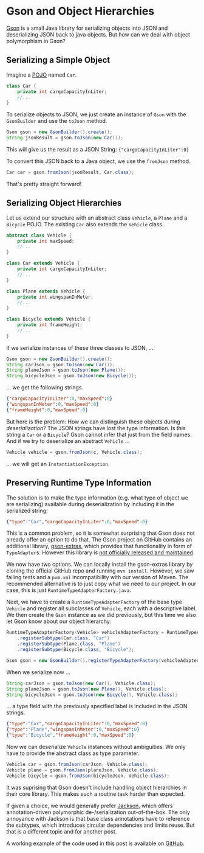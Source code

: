 
# Gson and Object Hierarchies


[Gson][1] is a small Java library for serializing objects into JSON and deserializing JSON back to java objects.
But how can we deal with object polymorphism in Gson?


## Serializing a Simple Object

Imagine a [POJO][4] named `Car`.

```java
class Car {
    private int cargoCapacityInLiter;
    //...
}
```

To serialize objects to JSON, we just create an instance of `Gson` with the `GsonBuilder` and use the `toJson` method.

```java
Gson gson = new GsonBuilder().create();
String jsonResult = gson.toJson(new Car());
```

This will give us the result as a JSON String: `{"cargoCapacityInLiter":0}`

To convert this JSON back to a Java object, we use the `fromJson` method.

```java
Car car = gson.fromJson(jsonResult, Car.class);
```

That's pretty straight forward!


## Serializing Object Hierarchies

Let us extend our structure with an abstract class `Vehicle`, a `Plane` and a `Bicycle` POJO. The existing `Car` also extends the `Vehicle` class.

```java
abstract class Vehicle {
    private int maxSpeed;
    //...
}

class Car extends Vehicle {
    private int cargoCapacityInLiter;
    //...
}

class Plane extends Vehicle {
    private int wingspanInMeter;
    //...
}

class Bicycle extends Vehicle {
    private int frameHeight;
    //...
}
```

If we serialize instances of these three classes to JSON, ...

```java
Gson gson = new GsonBuilder().create();
String carJson = gson.toJson(new Car());
String planeJson = gson.toJson(new Plane());
String bicycleJson = gson.toJson(new Bicycle());
```

... we get the following strings.

```json
{"cargoCapacityInLiter":0,"maxSpeed":0}
{"wingspanInMeter":0,"maxSpeed":0}
{"frameHeight":0,"maxSpeed":0}
```

But here is the problem: How we can distinguish these objects during *deserialization*?
The JSON strings have lost the type information. Is this string a `Car` or a `Bicycle`? Gson cannot infer that just from the field names. And if we try to deserialize an abstract `Vehicle` ...

```java
Vehicle vehicle = gson.fromJson(c, Vehicle.class);
```

... we will get an `InstantiationException`.


## Preserving Runtime Type Information

The solution is to make the type information (e.g. what type of object we are serializing) available during deserialization by including it in the serialized string:

```json
{"type":"Car","cargoCapacityInLiter":0,"maxSpeed":0}
```

This is a common problem, so it is somewhat surprising that Gson does not already offer an option to do that.
The Gson project on GitHub contains an additional library, [gson-extras][2], which provides that functionality in form of `TypeAdapter`s. However this library is [not officially released and maintained][5].

We now have two options. We can locally install the gson-extras library by cloning the official GitHub repo and running `mvn install`. However, we saw failing tests and a `pom.xml` incompatibility with our version of Maven. The recommended alternative is to just copy what we need to our project. In our case, this is just `RuntimeTypeAdapterFactory.java`.

Next, we have to create a `RuntimeTypeAdapterFactory` of the base type `Vehicle` and register all subclasses of `Vehicle`, each with a descriptive label. We then create the `Gson` instance as we did previously, but this time we also let Gson know about our object hierarchy.

```java
RuntimeTypeAdapterFactory<Vehicle> vehicleAdapterFactory = RuntimeTypeAdapterFactory.of(Vehicle.class, "type")
    .registerSubtype(Car.class, "Car")
    .registerSubtype(Plane.class, "Plane")
    .registerSubtype(Bicycle.class, "Bicycle");

Gson gson = new GsonBuilder().registerTypeAdapterFactory(vehicleAdapterFactory).create();
```

When we serialize now ...

```java
String carJson = gson.toJson(new Car(), Vehicle.class);
String planeJson = gson.toJson(new Plane(), Vehicle.class);
String bicycleJson = gson.toJson(new Bicycle(), Vehicle.class);
```

... a type field with the previously specified label is included in the JSON strings.

```json
{"type":"Car","cargoCapacityInLiter":0,"maxSpeed":0}
{"type":"Plane","wingspanInMeter":0,"maxSpeed":0}
{"type":"Bicycle","frameHeight":0,"maxSpeed":0}
```

Now we can deserialize `Vehicle` instances without ambiguities. We only have to provide the abstract class as type parameter.

```java
Vehicle car = gson.fromJson(carJson, Vehicle.class);
Vehicle plane = gson.fromJson(planeJson, Vehicle.class);
Vehicle bicycle = gson.fromJson(bicycleJson, Vehicle.class);
```

It was suprising that Gson doesn't include handling object hierarchies in their core library. This makes such a routine task harder than expected.

If given a choice, we would generally prefer [Jackson][6], which offers annotation-driven polymorphic de-/serialization out-of-the-box. The only annoyance with Jackson is that base class annotations have to reference the subtypes, which introduces circular dependencies and limits reuse. But that is a different topic and for another post.

A working example of the code used in this post is available on [GitHub][3].


[1]: https://github.com/google/gson
[2]: https://github.com/google/gson/tree/master/extras
[3]: https://github.com/BalazsAtWork/blog-polymorphism-with-gson
[4]: https://en.wikipedia.org/wiki/Plain_old_Java_object
[5]: https://github.com/google/gson/issues/845
[6]: https://github.com/FasterXML/jackson
